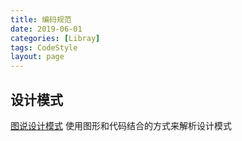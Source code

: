 ```yaml
---
title: 编码规范
date: 2019-06-01 
categories: [Libray]
tags: CodeStyle
layout: page
---
```


## 设计模式

[图说设计模式](https://design-patterns.readthedocs.io/zh_CN/latest/index.html) 使用图形和代码结合的方式来解析设计模式

